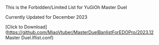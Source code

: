 This is the Forbidden/Limited List for YuGiOh Master Duel

Currently Updated for December 2023

[Click to Download](https://github.com/MiaoVtuber/MasterDuelBanlistForEDOPro/2023.12 Master Duel.lflist.conf)

